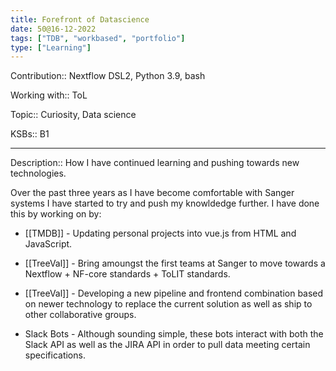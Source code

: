 ```yaml
---
title: Forefront of Datascience
date: 50@16-12-2022
tags: ["TDB", "workbased", "portfolio"]
type: ["Learning"]
---
```


Contribution:: Nextflow DSL2, Python 3.9, bash

Working with:: ToL

Topic:: Curiosity, Data science

KSBs:: B1

---

Description:: How I have continued learning and pushing towards new technologies.

Over the past three years as I have become comfortable with Sanger systems I have started to try and push my knowldedge further. I have done this by working on by:

- [[TMDB]] - Updating personal projects into vue.js from HTML and JavaScript. 

- [[TreeVal]] - Bring amoungst the first teams at Sanger to move towards a Nextflow + NF-core standards + ToLIT standards.

- [[TreeVal]] - Developing a new pipeline and frontend combination based on newer technology to replace the current solution as well as ship to other collaborative groups.

- Slack Bots - Although sounding simple, these bots interact with both the Slack API as well as the JIRA API in order to pull data meeting certain specifications.